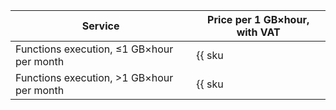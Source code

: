 | Service | Price per 1 GB×hour, with VAT |
| --- | --- |
| Functions execution, &le;1 GB×hour per month | {{ sku|KZT|serverless.functions.compute.v1|string }} |
| Functions execution, >1 GB×hour per month | {{ sku|KZT|serverless.functions.compute.v1|pricingRate.10|string }} |
